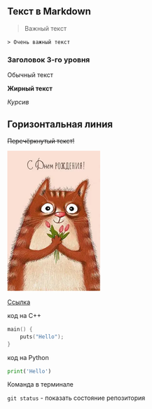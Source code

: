 ## Текст в Markdown

> Важный текст

```
> Очень важный текст
```

### Заголовок 3-го уровня

Обычный текст

**Жирный текст**

*Курсив*

Горизонтальная линия
---

~~Перечёркнутый текст!~~

![Изображение](/content/img/pic.webp)

[Ссылка](https://i.pinimg.com/736x/db/31/bc/db31bc079cdc99910640002c84ff2702.jpg)

код на C++

```cpp
main() {
    puts("Hello");
}
```

код на Python
```python
print('Hello')
```

Команда в терминале

`git status` - показать состояние репозитория




